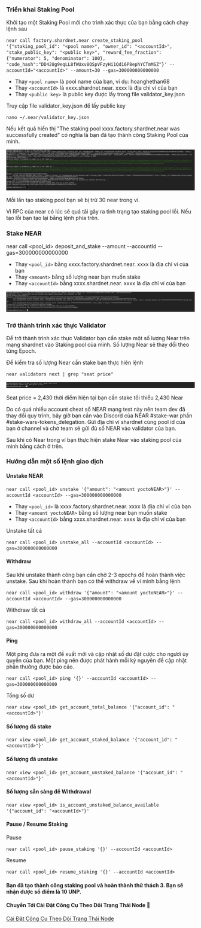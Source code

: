 ### Triển khai Staking Pool

Khởi tạo một Staking Pool mới cho trình xác thực của bạn bằng cách chạy lệnh sau
```
near call factory.shardnet.near create_staking_pool '{"staking_pool_id": "<pool name>", "owner_id": "<accountId>", "stake_public_key": "<public key>", "reward_fee_fraction": {"numerator": 5, "denominator": 100}, "code_hash":"DD428g9eqLL8fWUxv8QSpVFzyHi1Qd16P8ephYCTmMSZ"}' --accountId="<accountId>" --amount=30 --gas=300000000000000
```

* Thay ```<pool name>``` là pool name của bạn, ví dụ: hoanghethan68
* Thay ```<accountId>``` là xxxx.shardnet.near. xxxx là địa chỉ ví của bạn
* Thay ```<public key>``` là public key được lấy trong file validator_key.json

Truy cập file validator_key.json để lấy public key
```
nano ~/.near/validator_key.json
```
  
Nếu kết quả hiển thị "The staking pool xxxx.factory.shardnet.near was successfully created" có nghĩa là bạn đã tạo thành công Staking Pool của mình.
  
![img](./images/Staking-near-01.png)

Mỗi lần tạo staking pool bạn sẽ bị trừ 30 near trong ví.
  
Vì RPC của near có lúc sẽ quá tải gây ra tình trạng tạo staking pool lỗi. Nếu tạo lỗi bạn tạo lại bằng lệnh phía trên.

### Stake NEAR

near call <pool_id> deposit_and_stake --amount <amount> --accountId <accountId> --gas=300000000000000

* Thay ```<pool_id>``` bằng xxxx.factory.shardnet.near. xxxx là địa chỉ ví của bạn
* Thay ```<amount>``` bằng số lượng near bạn muốn stake
* Thay ```<accountId>``` bằng xxxx.shardnet.near. xxxx là địa chỉ ví của bạn
  
![img](./images/Staking-near-02.png)
  
### Trở thành trình xác thực Validator
  
Để trở thành trình xác thực Validator bạn cần stake một số lượng Near trên mạng shardnet vào Staking pool của mình. Số lượng Near sẽ thay đổi theo từng Epoch.

Để kiểm tra số lượng Near cần stake bạn thực hiên lệnh
  
```
near validators next | grep "seat price"
```

![img](./images/Staking-near-03.png)
  
Seat price = 2,430 thời điểm hiện tại bạn cần stake tối thiểu 2,430 Near

Do có quá nhiều account cheat số NEAR mạng test này nên team dev đã thay đổi quy trình, bây giờ bạn cần vào Discord của NEAR #stake-war phần #stake-wars-tokens_delegation. Gửi địa chỉ ví shardnet cùng pool id của bạn ở channel và chờ team sẽ gửi đủ số NEAR vào validator của bạn.
  
Sau khi có Near trong ví bạn thực hiện stake Near vào staking pool của mình bằng cách ở trên. 

### Hướng dẫn một số lệnh giao dịch

#### Unstake NEAR
  
```
near call <pool_id> unstake '{"amount": "<amount yoctoNEAR>"}' --accountId <accountId> --gas=300000000000000
```
* Thay ```<pool_id>``` là xxxx.factory.shardnet.near. xxxx là địa chỉ ví của bạn
* Thay ```<amount yoctoNEAR>``` bằng số lượng near bạn muốn stake
* Thay ```<accountId>``` bằng xxxx.shardnet.near. xxxx là địa chỉ ví của bạn
 
Unstake tất cả
```
near call <pool_id> unstake_all --accountId <accountId> --gas=300000000000000
```

#### Withdraw

Sau khi unstake thành công bạn cần chờ 2-3 epochs để hoàn thành việc unstake. Sau khi hoàn thành bạn có thể withdraw về ví mình bằng lệnh
```
near call <pool_id> withdraw '{"amount": "<amount yoctoNEAR>"}' --accountId <accountId> --gas=300000000000000
```

Withdraw tất cả

```
near call <pool_id> withdraw_all --accountId <accountId> --gas=300000000000000
```

#### Ping
  
Một ping đưa ra một đề xuất mới và cập nhật số dư đặt cược cho người ủy quyền của bạn. Một ping nên được phát hành mỗi kỷ nguyên để cập nhật phần thưởng được báo cáo.

```
near call <pool_id> ping '{}' --accountId <accountId> --gas=300000000000000
```

Tổng số dư
  
```
near view <pool_id> get_account_total_balance '{"account_id": "<accountId>"}'
```
  
#### Số lượng đã stake

```
near view <pool_id> get_account_staked_balance '{"account_id": "<accountId>"}'
```

#### Số lượng đã unstake
  
```
near view <pool_id> get_account_unstaked_balance '{"account_id": "<accountId>"}'
```

#### Số lượng sẵn sàng để Withdrawal
  
```
near view <pool_id> is_account_unstaked_balance_available '{"account_id": "<accountId>"}'
```
  
#### Pause / Resume Staking

Pause
```
near call <pool_id> pause_staking '{}' --accountId <accountId>
```
Resume
```
near call <pool_id> resume_staking '{}' --accountId <accountId>
```

#### Bạn đã tạo thành công staking pool và hoàn thành thử thách 3. Bạn sẽ nhận được số điểm là 10 UNP.

#### Chuyển Tới Cài Đặt Công Cụ Theo Dõi Trạng Thái Node 🚀
[Cài Đặt Công Cụ Theo Dõi Trạng Thái Node](./04-Cai-Dat-Cong-Cu-Theo-Doi-Trang-Thai-Node.md)
